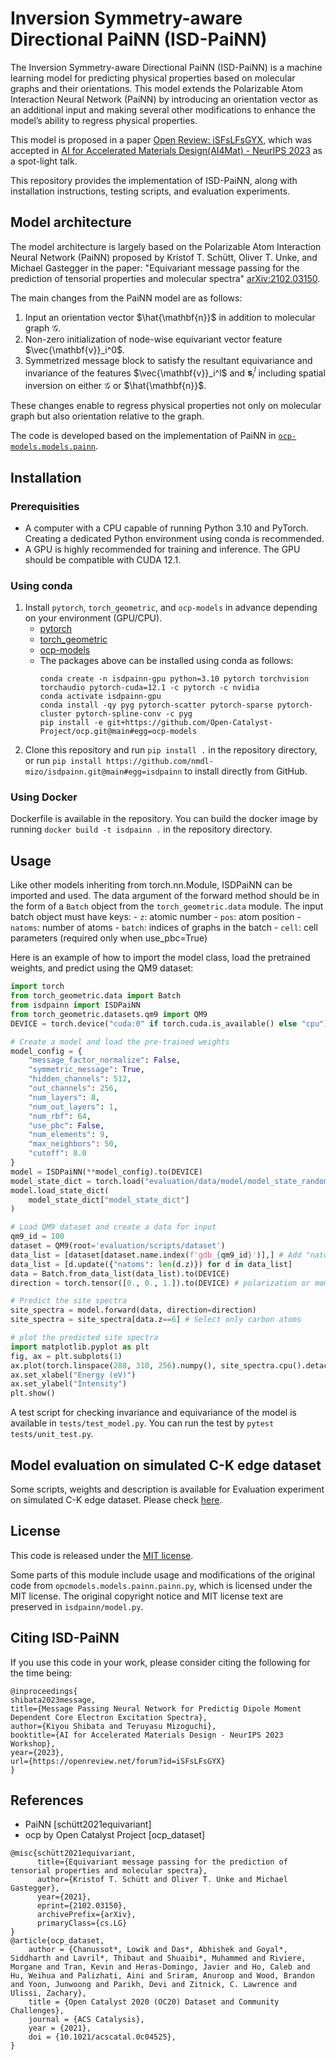 # Inversion Symmetry-aware Directional PaiNN (ISD-PaiNN)

The Inversion Symmetry-aware Directional PaiNN (ISD-PaiNN) is a machine learning model for predicting physical properties based on molecular graphs and their orientations. This model extends the Polarizable Atom Interaction Neural Network (PaiNN) by introducing an orientation vector as an additional input and making several other modifications to enhance the model’s ability to regress physical properties. 

This model is proposed in a paper
[Open Review: iSFsLFsGYX](https://openreview.net/forum?id=iSFsLFsGYX), which was accepted in [AI for 
Accelerated Materials Design(AI4Mat) - NeurIPS 2023](https://sites.google.com/view/ai4mat/home) as a spot-light talk.

This repository provides the implementation of ISD-PaiNN, along with installation instructions, testing scripts, and evaluation experiments.

## Model architecture
The model architecture is largely based on the Polarizable Atom Interaction Neural Network (PaiNN) proposed by Kristof T. Schütt, Oliver T. Unke, and Michael Gastegger in the paper:
"Equivariant message passing for the prediction of tensorial properties and molecular spectra"
[arXiv:2102.03150](https://arxiv.org/abs/2102.03150).

The main changes from the PaiNN model are as follows:
1. Input an orientation vector $\hat{\mathbf{n}}$ in addition to molecular graph $\mathcal{G}$.
1. Non-zero initialization of node-wise equivariant vector feature $\vec{\mathbf{v}}_i^0$.
1. Symmetrized message block to satisfy the resultant equivariance and invariance of the features $\vec{\mathbf{v}}_i^l$ and $\mathbf{s}_i^l$ including spatial inversion on either $\mathcal{G}$ or $\hat{\mathbf{n}}$.

These changes enable to regress physical properties not only on molecular graph but also orientation relative to the graph.

The code is developed based on the implementation of PaiNN in [`ocp-models.models.painn`](https://github.com/Open-Catalyst-Project/ocp/tree/main/ocpmodels/models/painn).

## Installation

### Prerequisities
- A computer with a CPU capable of running Python 3.10 and PyTorch. Creating a dedicated Python environment using conda is recommended.
- A GPU is highly recommended for training and inference. The GPU should be compatible with CUDA 12.1.

### Using conda
1. Install `pytorch`, `torch_geometric`, and `ocp-models` in advance depending on your environment (GPU/CPU).
    - [pytorch](https://pytorch.org/)
    - [torch_geometric](https://pytorch-geometric.readthedocs.io/en/latest/install/installation.html)
    - [ocp-models](https://github.com/Open-Catalyst-Project/ocp/blob/main/INSTALL.md)
    - The packages above can be installed using conda as follows:
        ```
        conda create -n isdpainn-gpu python=3.10 pytorch torchvision torchaudio pytorch-cuda=12.1 -c pytorch -c nvidia
        conda activate isdpainn-gpu
        conda install -qy pyg pytorch-scatter pytorch-sparse pytorch-cluster pytorch-spline-conv -c pyg
        pip install -e git+https://github.com/Open-Catalyst-Project/ocp.git@main#egg=ocp-models
        ```
1. Clone this repository and run `pip install .` in the repository directory, or run `pip install https://github.com/nmdl-mizo/isdpainn.git@main#egg=isdpainn` to install directly from GitHub.

### Using Docker
Dockerfile is available in the repository.
You can build the docker image by running `docker build -t isdpainn .` in the repository directory.

## Usage
Like other models inheriting from torch.nn.Module, ISDPaiNN can be imported and used.
The data argument of the forward method should be in the form of a `Batch` object from the `torch_geometric.data` module.
The input batch object must have keys:
    - `z`: atomic number
    - `pos`: atom position
    - `natoms`: number of atoms
    - `batch`: indices of graphs in the batch
    - `cell`: cell parameters (required only when use_pbc=True)

Here is an example of how to import the model class, load the pretrained weights, and predict using the QM9 dataset:

```python
import torch
from torch_geometric.data import Batch
from isdpainn import ISDPaiNN
from torch_geometric.datasets.qm9 import QM9
DEVICE = torch.device("cuda:0" if torch.cuda.is_available() else "cpu")

# Create a model and load the pre-trained weights
model_config = {
    "message_factor_normalize": False,
    "symmetric_message": True,
    "hidden_channels": 512,
    "out_channels": 256,
    "num_layers": 8,
    "num_out_layers": 1,
    "num_rbf": 64,
    "use_pbc": False,
    "num_elements": 9,
    "max_neighbors": 50,
    "cutoff": 8.0
}
model = ISDPaiNN(**model_config).to(DEVICE)
model_state_dict = torch.load("evaluation/data/model/model_state_random_split.pt", map_location=DEVICE)
model.load_state_dict(
    model_state_dict["model_state_dict"]
)

# Load QM9 dataset and create a data for input
qm9_id = 100
dataset = QM9(root='evaluation/scripts/dataset')
data_list = [dataset[dataset.name.index(f'gdb_{qm9_id}')],] # Add "natoms" key, which is required for the forward method
data_list = [d.update({"natoms": len(d.z)}) for d in data_list]
data = Batch.from_data_list(data_list).to(DEVICE)
direction = torch.tensor([0., 0., 1.]).to(DEVICE) # polarization or momentum transfer along z direction

# Predict the site spectra
site_spectra = model.forward(data, direction=direction)
site_spectra = site_spectra[data.z==6] # Select only carbon atoms

# plot the predicted site spectra
import matplotlib.pyplot as plt
fig, ax = plt.subplots(1)
ax.plot(torch.linspace(288, 310, 256).numpy(), site_spectra.cpu().detach().numpy().T)
ax.set_xlabel("Energy (eV)")
ax.set_ylabel("Intensity")
plt.show()
```

A test script for checking invariance and equivariance of the model is available in `tests/test_model.py`.
You can run the test by `pytest tests/unit_test.py`.

## Model evaluation on simulated C-K edge dataset
Some scripts, weights and description is available for Evaluation experiment on simulated C-K edge dataset.
Please check [here](/evaluation/README.md).

## License
This code is released under the [MIT license](./LICENSE).

Some parts of this module include usage and modifications of the original code from `opcmodels.models.painn.painn.py`, which is licensed under the MIT license.
The original copyright notice and MIT license text are preserved in `isdpainn/model.py`.

## Citing ISD-PaiNN
If you use this code in your work, please consider citing the following for the time being:
```
@inproceedings{
shibata2023message,
title={Message Passing Neural Network for Predictig Dipole Moment Dependent Core Electron Excitation Spectra},
author={Kiyou Shibata and Teruyasu Mizoguchi},
booktitle={AI for Accelerated Materials Design - NeurIPS 2023 Workshop},
year={2023},
url={https://openreview.net/forum?id=iSFsLFsGYX}
}
```

## References
- PaiNN [schütt2021equivariant]
- ocp by Open Catalyst Project [ocp_dataset]
```
@misc{schütt2021equivariant,
      title={Equivariant message passing for the prediction of tensorial properties and molecular spectra}, 
      author={Kristof T. Schütt and Oliver T. Unke and Michael Gastegger},
      year={2021},
      eprint={2102.03150},
      archivePrefix={arXiv},
      primaryClass={cs.LG}
}
@article{ocp_dataset,
    author = {Chanussot*, Lowik and Das*, Abhishek and Goyal*, Siddharth and Lavril*, Thibaut and Shuaibi*, Muhammed and Riviere, Morgane and Tran, Kevin and Heras-Domingo, Javier and Ho, Caleb and Hu, Weihua and Palizhati, Aini and Sriram, Anuroop and Wood, Brandon and Yoon, Junwoong and Parikh, Devi and Zitnick, C. Lawrence and Ulissi, Zachary},
    title = {Open Catalyst 2020 (OC20) Dataset and Community Challenges},
    journal = {ACS Catalysis},
    year = {2021},
    doi = {10.1021/acscatal.0c04525},
}
```
